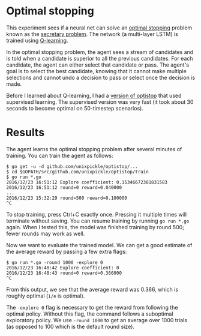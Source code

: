 # Optimal stopping

This experiment sees if a neural net can solve an [optimal stopping](https://en.wikipedia.org/wiki/Optimal_stopping) problem known as the [secretary problem](https://en.wikipedia.org/wiki/Secretary_problem). The network (a multi-layer LSTM) is trained using [Q-learning](https://en.wikipedia.org/wiki/Q-learning).

In the optimal stopping problem, the agent sees a stream of candidates and is told when a candidate is superior to all the previous candidates. For each candidate, the agent can either select that candidate or pass. The agent's goal is to select the best candidate, knowing that it cannot make multiple selections and cannot undo a decision to pass or select once the decision is made.

Before I learned about Q-learning, I had a [version of optistop](https://github.com/unixpickle/optistop/tree/supervised) that used supervised learning. The supervised version was very fast (it took about 30 seconds to become optimal on 50-timestep scenarios).

# Results

The agent learns the optimal stopping problem after several minutes of training. You can train the agent as follows:

```
$ go get -u -d github.com/unixpickle/optistop/...
$ cd $GOPATH/src/github.com/unixpickle/optistop/train
$ go run *.go
2016/12/23 16:51:12 Explore coefficient: 0.15346672381831583
2016/12/23 16:51:12 round=0 reward=0.040000
...
2016/12/23 15:32:29 round=500 reward=0.100000
^C
```

To stop training, press Ctrl+C exactly once. Pressing it multiple times will terminate without saving. You can resume training by running `go run *.go` again. When I tested this, the model was finished training by round 500; fewer rounds may work as well.

Now we want to evaluate the trained model. We can get a good estimate of the average reward by passing a few extra flags:

```
$ go run *.go -round 1000 -explore 0
2016/12/23 16:48:42 Explore coefficient: 0
2016/12/23 16:48:43 round=0 reward=0.366000
^C
```

From this output, we see that the average reward was 0.366, which is roughly optimal (`1/e` is optimal).

The `-explore 0` flag is necessary to get the reward from following the optimal policy. Without this flag, the command follows a suboptimal exploratory policy. We use `-round 1000` to get an average over 1000 trials (as opposed to 100 which is the default round size).
